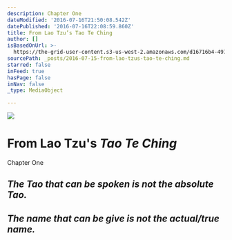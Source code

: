 ```yaml
---
description: Chapter One
dateModified: '2016-07-16T21:50:08.542Z'
datePublished: '2016-07-16T22:08:59.860Z'
title: From Lao Tzu’s Tao Te Ching
author: []
isBasedOnUrl: >-
  https://the-grid-user-content.s3-us-west-2.amazonaws.com/d16716b4-497c-4bd5-941e-ccbe22d84ddf.jpg
sourcePath: _posts/2016-07-15-from-lao-tzus-tao-te-ching.md
starred: false
inFeed: true
hasPage: false
inNav: false
_type: MediaObject

---
```

![](https://imgflo.herokuapp.com/graph/vahj1ThiexotieMo/6f600634418427043cf483d963a66f16/croprotate.jpg?cropheight=395&cropwidth=1181&degrees=0&input=https%3A%2F%2Fthe-grid-user-content.s3-us-west-2.amazonaws.com%2Fd16716b4-497c-4bd5-941e-ccbe22d84ddf.jpg&x=0&y=0)

# From Lao Tzu's _**Tao Te Ching**_

Chapter One

## _The Tao that can be spoken is not the absolute Tao._

## _The name that can be give is not the actual/true name._